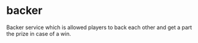 # backer
Backer service which is allowed players to back each other and get a part the prize in case of a win.
